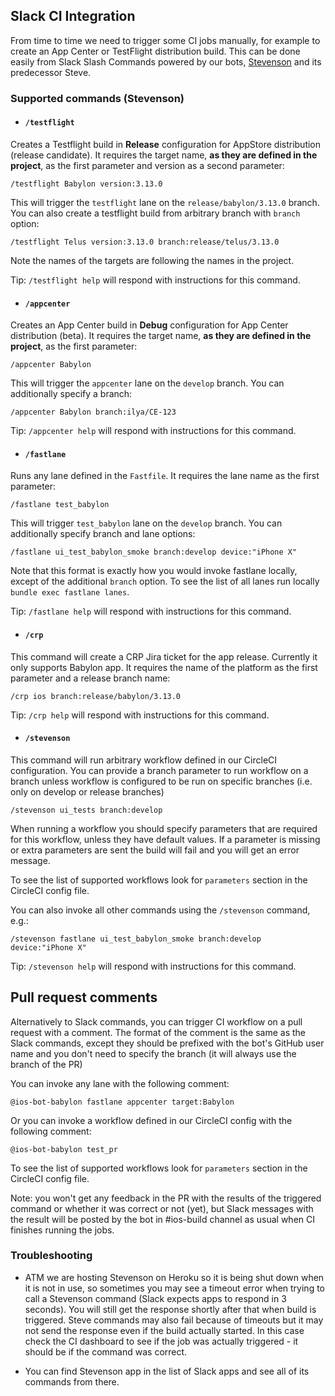 ## Slack CI Integration

From time to time we need to trigger some CI jobs manually, for example to create an App Center or TestFlight distribution build. This can be done easily from Slack Slash Commands powered by our bots, [Stevenson](https://github.com/babylonhealth/Stevenson) and its predecessor Steve.

### Supported commands (Stevenson)

* #### `/testflight` 

Creates a Testflight build in **Release** configuration for AppStore distribution (release candidate). It requires the target name, **as they are defined in the project**, as the first parameter and version as a second parameter:

```
/testflight Babylon version:3.13.0
```

This will trigger the `testflight` lane on the `release/babylon/3.13.0` branch. You can also create a testflight build from arbitrary branch with `branch` option:

```
/testflight Telus version:3.13.0 branch:release/telus/3.13.0
```

Note the names of the targets are following the names in the project.

Tip: `/testflight help` will respond with instructions for this command.

* #### `/appcenter`

Creates an App Center build in **Debug** configuration for App Center distribution (beta). It requires the target name, **as they are defined in the project**, as the first parameter:

```
/appcenter Babylon
```

This will trigger the `appcenter` lane on the `develop` branch. You can additionally specify a branch:

```
/appcenter Babylon branch:ilya/CE-123
```

Tip: `/appcenter help` will respond with instructions for this command.

* #### `/fastlane`

Runs any lane defined in the `Fastfile`. It requires the lane name as the first parameter:

```
/fastlane test_babylon 
```

This will trigger `test_babylon` lane on the `develop` branch. You can additionally specify branch and lane options:

```
/fastlane ui_test_babylon_smoke branch:develop device:"iPhone X"
```

Note that this format is exactly how you would invoke fastlane locally, except of the additional `branch` option.
To see the list of all lanes run locally `bundle exec fastlane lanes`.

Tip: `/fastlane help` will respond with instructions for this command.

* #### `/crp`

This command will create a CRP Jira ticket for the app release. Currently it only supports Babylon app. It requires the name of the platform as the first parameter and a release branch name:

```
/crp ios branch:release/babylon/3.13.0
```

Tip: `/crp help` will respond with instructions for this command.

* #### `/stevenson`

This command will run arbitrary workflow defined in our CircleCI configuration. You can provide a branch parameter to run workflow on a branch unless workflow is configured to be run on specific branches (i.e. only on develop or release branches)

```
/stevenson ui_tests branch:develop
```

When running a workflow you should specify parameters that are required for this workflow, unless they have default values. If a parameter is missing or extra parameters are sent the build will fail and you will get an error message.

To see the list of supported workflows look for `parameters` section in the CircleCI config file.

You can also invoke all other commands using the `/stevenson` command, e.g.:

```
/stevenson fastlane ui_test_babylon_smoke branch:develop device:"iPhone X"
```

Tip: `/stevenson help` will respond with instructions for this command.

## Pull request comments

Alternatively to Slack commands, you can trigger CI workflow on a pull request with a comment. The format of the comment is the same as the Slack commands, except they should be prefixed with the bot's GitHub user name and you don't need to specify the branch (it will always use the branch of the PR)

You can invoke any lane with the following comment:

```
@ios-bot-babylon fastlane appcenter target:Babylon
```

Or you can invoke a workflow defined in our CircleCI config with the following comment:

```
@ios-bot-babylon test_pr
```

To see the list of supported workflows look for `parameters` section in the CircleCI config file.

Note: you won't get any feedback in the PR with the results of the triggered command or whether it was correct or not (yet), but Slack messages with the result will be posted by the bot in #ios-build channel as usual when CI finishes running the jobs.

### Troubleshooting

* ATM we are hosting Stevenson on Heroku so it is being shut down when it is not in use, so sometimes you may see a timeout error when trying to call a Stevenson command (Slack expects apps to respond in 3 seconds). You will still get the response shortly after that when build is triggered. Steve commands may also fail because of timeouts but it may not send the response even if the build actually started. In this case check the CI dashboard to see if the job was actually triggered - it should be if the command was correct.

* You can find Stevenson app in the list of Slack apps and see all of its commands from there.

